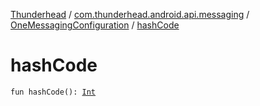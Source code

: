 [Thunderhead](../../index.md) / [com.thunderhead.android.api.messaging](../index.md) / [OneMessagingConfiguration](index.md) / [hashCode](./hash-code.md)

# hashCode

`fun hashCode(): `[`Int`](https://kotlinlang.org/api/latest/jvm/stdlib/kotlin/-int/index.html)